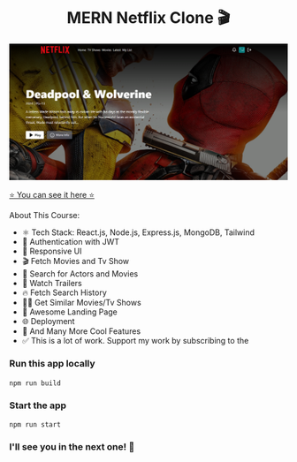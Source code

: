<h1 align="center">MERN Netflix Clone 🎬</h1>

![Demo App](/frontend/public/screenshot-for-readme.png)

[⭐​ You can see it here ⭐​](https://netflix-clone-s4fr.onrender.com/)

About This Course:

- ⚛️ Tech Stack: React.js, Node.js, Express.js, MongoDB, Tailwind
- 🔐 Authentication with JWT
- 📱 Responsive UI
- 🎬 Fetch Movies and Tv Show
- 🔎 Search for Actors and Movies
- 🎥 Watch Trailers
- 🔥 Fetch Search History
- 🐱‍👤 Get Similar Movies/Tv Shows
- 💙 Awesome Landing Page
- 🌐 Deployment
- 🚀 And Many More Cool Features
- ✅ This is a lot of work. Support my work by subscribing to the

### Run this app locally

```shell
npm run build
```

### Start the app

```shell
npm run start
```

### I'll see you in the next one! 🚀

